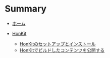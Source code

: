# Summary

* [ホーム](README.md)

* [HonKit](./HonKit/README.md)
  * [HonKitのセットアップとインストール](./HonKit/Install.md)
  * [HonKitでビルドしたコンテンツを公開する](./HonKit/develop.md)